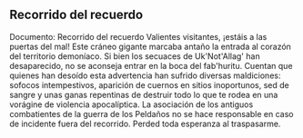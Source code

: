 ## Recorrido del recuerdo
Documento: Recorrido del recuerdo
Valientes visitantes, ¡estáis a las puertas del mal! Este cráneo gigante marcaba antaño la entrada al corazón del territorio demoníaco.
Si bien los secuaces de Uk'Not'Allag' han desaparecido, no se aconseja entrar en la boca del fab'huritu. Cuentan que quienes han desoído esta advertencia han sufrido diversas maldiciones: sofocos intempestivos, aparición de cuernos en sitios inoportunos, sed de sangre y unas ganas repentinas de destruir todo lo que te rodea en una vorágine de violencia apocalíptica.
La asociación de los antiguos combatientes de la guerra de los Peldaños no se hace responsable en caso de incidente fuera del recorrido.
Perded toda esperanza al traspasarme.
